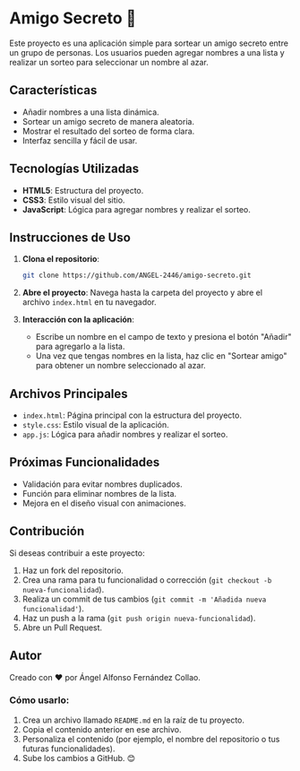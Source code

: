 # Amigo Secreto 🎁

Este proyecto es una aplicación simple para sortear un amigo secreto entre un grupo de personas. Los usuarios pueden agregar nombres a una lista y realizar un sorteo para seleccionar un nombre al azar.

## Características

- Añadir nombres a una lista dinámica.
- Sortear un amigo secreto de manera aleatoria.
- Mostrar el resultado del sorteo de forma clara.
- Interfaz sencilla y fácil de usar.

## Tecnologías Utilizadas

- **HTML5**: Estructura del proyecto.
- **CSS3**: Estilo visual del sitio.
- **JavaScript**: Lógica para agregar nombres y realizar el sorteo.

## Instrucciones de Uso

1. **Clona el repositorio**:
   ```bash
   git clone https://github.com/ANGEL-2446/amigo-secreto.git
   ```
2. **Abre el proyecto**:
   Navega hasta la carpeta del proyecto y abre el archivo `index.html` en tu navegador.

3. **Interacción con la aplicación**:
   - Escribe un nombre en el campo de texto y presiona el botón "Añadir" para agregarlo a la lista.
   - Una vez que tengas nombres en la lista, haz clic en "Sortear amigo" para obtener un nombre seleccionado al azar.

## Archivos Principales

- `index.html`: Página principal con la estructura del proyecto.
- `style.css`: Estilo visual de la aplicación.
- `app.js`: Lógica para añadir nombres y realizar el sorteo.

## Próximas Funcionalidades

- Validación para evitar nombres duplicados.
- Función para eliminar nombres de la lista.
- Mejora en el diseño visual con animaciones.

## Contribución

Si deseas contribuir a este proyecto:
1. Haz un fork del repositorio.
2. Crea una rama para tu funcionalidad o corrección (`git checkout -b nueva-funcionalidad`).
3. Realiza un commit de tus cambios (`git commit -m 'Añadida nueva funcionalidad'`).
4. Haz un push a la rama (`git push origin nueva-funcionalidad`).
5. Abre un Pull Request.

## Autor

Creado con ❤️ por Ángel Alfonso Fernández Collao.

### Cómo usarlo:
1. Crea un archivo llamado `README.md` en la raíz de tu proyecto.
2. Copia el contenido anterior en ese archivo.
3. Personaliza el contenido (por ejemplo, el nombre del repositorio o tus futuras funcionalidades).
4. Sube los cambios a GitHub. 😊
